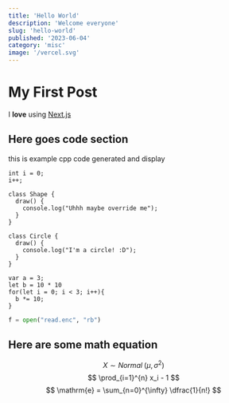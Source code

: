 ```yaml
---
title: 'Hello World'
description: 'Welcome everyone'
slug: 'hello-world'
published: '2023-06-04'
category: 'misc'
image: '/vercel.svg'
---
```


# My First Post

I **love** using [Next.js](https://nextjs.org/)

## Here goes code section
this is example cpp code generated and display

```js:test/js showLineNumbers
int i = 0;
i++;

class Shape {
  draw() {
    console.log("Uhhh maybe override me");
  }
}

class Circle {
  draw() {
    console.log("I'm a circle! :D");
  }
}

var a = 3;
let b = 10 * 10
for(let i = 0; i < 3; i++){
  b *= 10;
}

```

```python:solve.py showLineNumbers
f = open("read.enc", "rb")
```

## Here are some math equation

$$
{X \sim Normal \; (\mu,\sigma^2)}
$$
$$
\prod_{i=1}^{n} x_i - 1
$$
$$
\mathrm{e} = \sum_{n=0}^{\infty} \dfrac{1}{n!}
$$
